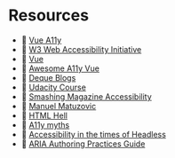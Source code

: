 # Resources
- 🔗 [Vue A11y](https://vue-a11y.com/project/)
- 🔗 [W3 Web Accessibility Initiative](https://www.w3.org/WAI/fundamentals/)
- 🔗 [Vue](https://vuejs.org/guide/best-practices/accessibility.html)
- 🔗 [Awesome A11y Vue](https://github.com/vue-a11y/awesome-a11y-vue)
- 🔗 [Deque Blogs](https://www.deque.com/blog/)
- 🔗 [Udacity Course](https://www.udacity.com/course/web-accessibility--ud891)
- 🔗 [Smashing Magazine Accessibility](https://www.smashingmagazine.com/category/accessibility/)
- 🔗 [Manuel Matuzovic](https://www.matuzo.at/)
- 🔗 [HTML Hell](https://www.htmhell.dev/)
- 🔗 [A11y myths](https://a11ymyths.com/)
- 🔗 [Accessibility in the times of Headless](https://www.smashingmagazine.com/2022/09/accessibility-times-headless/)
- 🔗 [ARIA Authoring Practices Guide](https://www.w3.org/WAI/ARIA/apg/patterns/)
